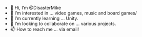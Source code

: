- 👋 Hi, I’m @DisasterMike
- 👀 I’m interested in ... video games, music and board games/
- 🌱 I’m currently learning ... Unity.
- 💞️ I’m looking to collaborate on ... various projects.
- 📫 How to reach me ... via email!

<!---
DisasterMike/DisasterMike is a ✨ special ✨ repository because its `README.md` (this file) appears on your GitHub profile.
You can click the Preview link to take a look at your changes.
--->
